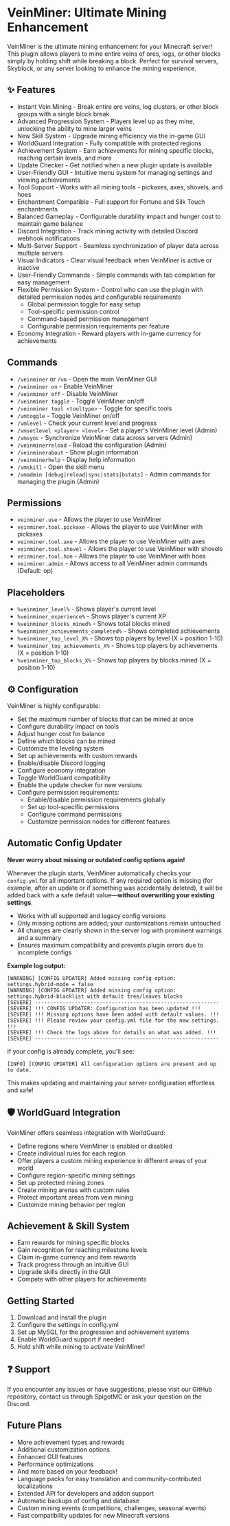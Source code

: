 # VeinMiner: Ultimate Mining Enhancement

VeinMiner is the ultimate mining enhancement for your Minecraft server! This plugin allows players to mine entire veins of ores, logs, or other blocks simply by holding shift while breaking a block. Perfect for survival servers, Skyblock, or any server looking to enhance the mining experience.

## ✨ Features

- Instant Vein Mining - Break entire ore veins, log clusters, or other block groups with a single block break
- Advanced Progression System - Players level up as they mine, unlocking the ability to mine larger veins
- New Skill System - Upgrade mining efficiency via the in-game GUI
- WorldGuard Integration - Fully compatible with protected regions
- Achievement System - Earn achievements for mining specific blocks, reaching certain levels, and more
- Update Checker - Get notified when a new plugin update is available
- User-Friendly GUI - Intuitive menu system for managing settings and viewing achievements
- Tool Support - Works with all mining tools - pickaxes, axes, shovels, and hoes
- Enchantment Compatible - Full support for Fortune and Silk Touch enchantments
- Balanced Gameplay - Configurable durability impact and hunger cost to maintain game balance
- Discord Integration - Track mining activity with detailed Discord webhook notifications
- Multi-Server Support - Seamless synchronization of player data across multiple servers
- Visual Indicators - Clear visual feedback when VeinMiner is active or inactive
- User-Friendly Commands - Simple commands with tab completion for easy management
- Flexible Permission System - Control who can use the plugin with detailed permission nodes and configurable requirements
  - Global permission toggle for easy setup
  - Tool-specific permission control
  - Command-based permission management
  - Configurable permission requirements per feature
- Economy Integration - Reward players with in-game currency for achievements

## Commands

- `/veinminer` or `/vm` - Open the main VeinMiner GUI
- `/veinminer on` - Enable VeinMiner
- `/veinminer off` - Disable VeinMiner
- `/veinminer toggle` - Toggle VeinMiner on/off
- `/veinminer tool <tooltype>` - Toggle for specific tools
- `/vmtoggle` - Toggle VeinMiner on/off
- `/vmlevel` - Check your current level and progress
- `/vmsetlevel <player> <level>` - Set a player's VeinMiner level (Admin)
- `/vmsync` - Synchronize VeinMiner data across servers (Admin)
- `/veinminerreload` - Reload the configuration (Admin)
- `/veinminerabout` - Show plugin information
- `/veinminerhelp` - Display help information
- `/vmskill` - Open the skill menu
- `/vmadmin [debug|reload|sync|stats|bstats]` - Admin commands for managing the plugin (Admin)

## Permissions

- `veinminer.use` - Allows the player to use VeinMiner
- `veinminer.tool.pickaxe` - Allows the player to use VeinMiner with pickaxes
- `veinminer.tool.axe` - Allows the player to use VeinMiner with axes
- `veinminer.tool.shovel` - Allows the player to use VeinMiner with shovels
- `veinminer.tool.hoe` - Allows the player to use VeinMiner with hoes
- `veinminer.admin` - Allows access to all VeinMiner admin commands (Default: op)

## Placeholders

- `%veinminer_level%` - Shows player's current level
- `%veinminer_experience%` - Shows player's current XP
- `%veinminer_blocks_mined%` - Shows total blocks mined
- `%veinminer_achievements_completed%` - Shows completed achievements
- `%veinminer_top_level_X%` - Shows top players by level (X = position 1-10)
- `%veinminer_top_achievements_X%` - Shows top players by achievements (X = position 1-10)
- `%veinminer_top_blocks_X%` - Shows top players by blocks mined (X = position 1-10)

## ⚙️ Configuration

VeinMiner is highly configurable:
- Set the maximum number of blocks that can be mined at once
- Configure durability impact on tools
- Adjust hunger cost for balance
- Define which blocks can be mined
- Customize the leveling system
- Set up achievements with custom rewards
- Enable/disable Discord logging
- Configure economy integration
- Toggle WorldGuard compatibility
- Enable the update checker for new versions
- Configure permission requirements:
  - Enable/disable permission requirements globally
  - Set up tool-specific permissions
  - Configure command permissions
  - Customize permission nodes for different features

## Automatic Config Updater

**Never worry about missing or outdated config options again!**

Whenever the plugin starts, VeinMiner automatically checks your `config.yml` for all important options. If any required option is missing (for example, after an update or if something was accidentally deleted), it will be added back with a safe default value—**without overwriting your existing settings**.

- Works with all supported and legacy config versions
- Only missing options are added; your customizations remain untouched
- All changes are clearly shown in the server log with prominent warnings and a summary
- Ensures maximum compatibility and prevents plugin errors due to incomplete configs

**Example log output:**
```
[WARNING] [CONFIG UPDATER] Added missing config option: settings.hybrid-mode = false
[WARNING] [CONFIG UPDATER] Added missing config option: settings.hybrid-blacklist with default tree/leaves blocks
[SEVERE] ------------------------------------------------------------
[SEVERE] !!! CONFIG UPDATER: Configuration has been updated !!!
[SEVERE] !!! Missing options have been added with default values. !!!
[SEVERE] !!! Please review your config.yml file for the new settings. !!!
[SEVERE] !!! Check the logs above for details on what was added. !!!
[SEVERE] ------------------------------------------------------------
```
If your config is already complete, you'll see:
```
[INFO] [CONFIG UPDATER] All configuration options are present and up to date.
```

This makes updating and maintaining your server configuration effortless and safe!

## 🛡️ WorldGuard Integration

VeinMiner offers seamless integration with WorldGuard:
- Define regions where VeinMiner is enabled or disabled
- Create individual rules for each region
- Offer players a custom mining experience in different areas of your world
- Configure region-specific mining settings
- Set up protected mining zones
- Create mining arenas with custom rules
- Protect important areas from vein mining
- Customize mining behavior per region

## Achievement & Skill System

- Earn rewards for mining specific blocks
- Gain recognition for reaching milestone levels
- Claim in-game currency and item rewards
- Track progress through an intuitive GUI
- Upgrade skills directly in the GUI
- Compete with other players for achievements

## Getting Started

1. Download and install the plugin
2. Configure the settings in config.yml
3. Set up MySQL for the progression and achievement systems
4. Enable WorldGuard support if needed
5. Hold shift while mining to activate VeinMiner!

## ❓ Support

If you encounter any issues or have suggestions, please visit our GitHub repository, contact us through SpigotMC or ask your question on the Discord.

## Future Plans

- More achievement types and rewards
- Additional customization options
- Enhanced GUI features
- Performance optimizations
- And more based on your feedback!
- Language packs for easy translation and community-contributed localizations
- Extended API for developers and addon support
- Automatic backups of config and database
- Custom mining events (competitions, challenges, seasonal events)
- Fast compatibility updates for new Minecraft versions
